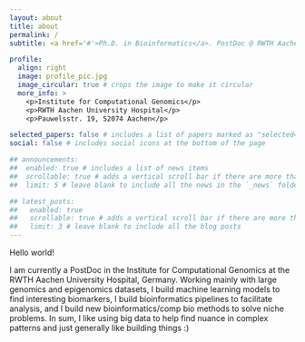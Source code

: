 ```yaml
---
layout: about
title: about
permalink: /
subtitle: <a href='#'>Ph.D. in Bioinformatics</a>. PostDoc @ RWTH Aachen University Hospital.

profile:
  align: right
  image: profile_pic.jpg
  image_circular: true # crops the image to make it circular
  more_info: >
    <p>Institute for Computational Genomics</p>
    <p>RWTH Aachen University Hospital</p>
    <p>Pauwelsstr. 19, 52074 Aachen</p>

selected_papers: false # includes a list of papers marked as "selected={true}"
social: false # includes social icons at the bottom of the page

## announcements:
##  enabled: true # includes a list of news items
##  scrollable: true # adds a vertical scroll bar if there are more than 3 news items
##  limit: 5 # leave blank to include all the news in the `_news` folder

## latest_posts:
##   enabled: true
##   scrollable: true # adds a vertical scroll bar if there are more than 3 new posts items
##   limit: 3 # leave blank to include all the blog posts
---
```


Hello world!

I am currently a PostDoc in the Institute for Computational Genomics at the RWTH Aachen University Hospital, Germany.
Working mainly with large genomics and epigenomics datasets, I build machine learning models to find interesting biomarkers, I build bioinformatics pipelines to facilitate analysis, and I build new bioinformatics/comp bio methods to solve niche problems. In sum, I like using big data to help find nuance in complex patterns and just generally like building things :)

